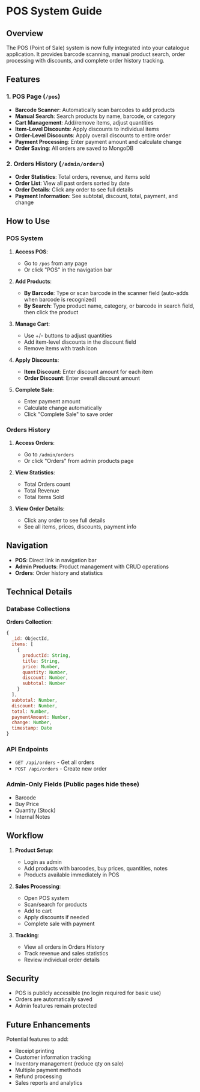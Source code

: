 # POS System Guide

## Overview

The POS (Point of Sale) system is now fully integrated into your catalogue application. It provides barcode scanning, manual product search, order processing with discounts, and complete order history tracking.

## Features

### 1. **POS Page** (`/pos`)
- **Barcode Scanner**: Automatically scan barcodes to add products
- **Manual Search**: Search products by name, barcode, or category
- **Cart Management**: Add/remove items, adjust quantities
- **Item-Level Discounts**: Apply discounts to individual items
- **Order-Level Discounts**: Apply overall discounts to entire order
- **Payment Processing**: Enter payment amount and calculate change
- **Order Saving**: All orders are saved to MongoDB

### 2. **Orders History** (`/admin/orders`)
- **Order Statistics**: Total orders, revenue, and items sold
- **Order List**: View all past orders sorted by date
- **Order Details**: Click any order to see full details
- **Payment Information**: See subtotal, discount, total, payment, and change

## How to Use

### POS System

1. **Access POS**:
   - Go to `/pos` from any page
   - Or click "POS" in the navigation bar

2. **Add Products**:
   - **By Barcode**: Type or scan barcode in the scanner field (auto-adds when barcode is recognized)
   - **By Search**: Type product name, category, or barcode in search field, then click the product

3. **Manage Cart**:
   - Use +/- buttons to adjust quantities
   - Add item-level discounts in the discount field
   - Remove items with trash icon

4. **Apply Discounts**:
   - **Item Discount**: Enter discount amount for each item
   - **Order Discount**: Enter overall discount amount

5. **Complete Sale**:
   - Enter payment amount
   - Calculate change automatically
   - Click "Complete Sale" to save order

### Orders History

1. **Access Orders**: 
   - Go to `/admin/orders`
   - Or click "Orders" from admin products page

2. **View Statistics**:
   - Total Orders count
   - Total Revenue
   - Total Items Sold

3. **View Order Details**:
   - Click any order to see full details
   - See all items, prices, discounts, payment info

## Navigation

- **POS**: Direct link in navigation bar
- **Admin Products**: Product management with CRUD operations
- **Orders**: Order history and statistics

## Technical Details

### Database Collections

**Orders Collection**:
```javascript
{
  _id: ObjectId,
  items: [
    {
      productId: String,
      title: String,
      price: Number,
      quantity: Number,
      discount: Number,
      subtotal: Number
    }
  ],
  subtotal: Number,
  discount: Number,
  total: Number,
  paymentAmount: Number,
  change: Number,
  timestamp: Date
}
```

### API Endpoints

- `GET /api/orders` - Get all orders
- `POST /api/orders` - Create new order

### Admin-Only Fields (Public pages hide these)
- Barcode
- Buy Price
- Quantity (Stock)
- Internal Notes

## Workflow

1. **Product Setup**: 
   - Login as admin
   - Add products with barcodes, buy prices, quantities, notes
   - Products available immediately in POS

2. **Sales Processing**:
   - Open POS system
   - Scan/search for products
   - Add to cart
   - Apply discounts if needed
   - Complete sale with payment

3. **Tracking**:
   - View all orders in Orders History
   - Track revenue and sales statistics
   - Review individual order details

## Security

- POS is publicly accessible (no login required for basic use)
- Orders are automatically saved
- Admin features remain protected

## Future Enhancements

Potential features to add:
- Receipt printing
- Customer information tracking
- Inventory management (reduce qty on sale)
- Multiple payment methods
- Refund processing
- Sales reports and analytics

